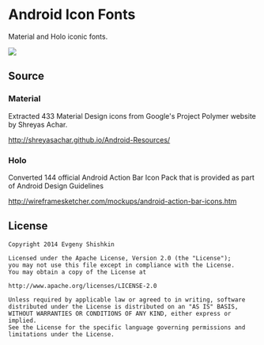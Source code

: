 Android Icon Fonts
==================

Material and Holo iconic fonts.

![](https://raw.githubusercontent.com/johnkil/Android-Icon-Fonts/master/Art/android-icon-fonts.png)

Source
------

### Material

Extracted 433 Material Design icons from Google's Project Polymer website by Shreyas Achar. 

<http://shreyasachar.github.io/Android-Resources/>


### Holo

Converted 144 official Android Action Bar Icon Pack that is provided as part of Android Design Guidelines

<http://wireframesketcher.com/mockups/android-action-bar-icons.htm>


License
-------

    Copyright 2014 Evgeny Shishkin
    
    Licensed under the Apache License, Version 2.0 (the "License");
    you may not use this file except in compliance with the License.
    You may obtain a copy of the License at
    
    http://www.apache.org/licenses/LICENSE-2.0
    
    Unless required by applicable law or agreed to in writing, software
    distributed under the License is distributed on an "AS IS" BASIS,
    WITHOUT WARRANTIES OR CONDITIONS OF ANY KIND, either express or implied.
    See the License for the specific language governing permissions and
    limitations under the License.
